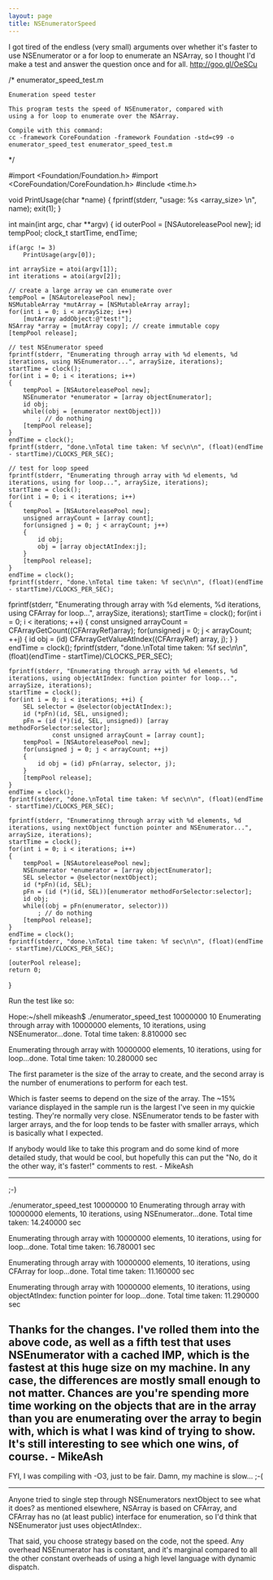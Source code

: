 ```yaml
---
layout: page
title: NSEnumeratorSpeed
---
```


I got tired of the endless (very small) arguments over whether it's faster to use NSEnumerator or a for loop to enumerate an NSArray, so I thought I'd make a test and answer the question once and for all. http://goo.gl/OeSCu
    
/*
    enumerator_speed_test.m
    
    Enumeration speed tester
    
    This program tests the speed of NSEnumerator, compared with
    using a for loop to enumerate over the NSArray.
    
    Compile with this command:
    cc -framework CoreFoundation -framework Foundation -std=c99 -o enumerator_speed_test enumerator_speed_test.m
*/

#import <Foundation/Foundation.h>
#import <CoreFoundation/CoreFoundation.h>
#include <time.h>

void PrintUsage(char *name)
{
    fprintf(stderr, "usage: %s <array_size> <iterations>\n", name);
    exit(1);
}

int main(int argc, char **argv)
{
    id outerPool = [NSAutoreleasePool new];
    id tempPool;
    clock_t startTime, endTime;
    
    if(argc != 3)
        PrintUsage(argv[0]);
    
    int arraySize = atoi(argv[1]);
    int iterations = atoi(argv[2]);
    
    // create a large array we can enumerate over
    tempPool = [NSAutoreleasePool new];
    NSMutableArray *mutArray = [NSMutableArray array];
    for(int i = 0; i < arraySize; i++)
        [mutArray addObject:@"test!"];
    NSArray *array = [mutArray copy]; // create immutable copy
    [tempPool release];
    
    // test NSEnumerator speed
    fprintf(stderr, "Enumerating through array with %d elements, %d iterations, using NSEnumerator...", arraySize, iterations);
    startTime = clock();
    for(int i = 0; i < iterations; i++)
    {
        tempPool = [NSAutoreleasePool new];
        NSEnumerator *enumerator = [array objectEnumerator];
        id obj;
        while((obj = [enumerator nextObject]))
            ; // do nothing
        [tempPool release];
    }
    endTime = clock();
    fprintf(stderr, "done.\nTotal time taken: %f sec\n\n", (float)(endTime - startTime)/CLOCKS_PER_SEC);
    
    // test for loop speed
    fprintf(stderr, "Enumerating through array with %d elements, %d iterations, using for loop...", arraySize, iterations);
    startTime = clock();
    for(int i = 0; i < iterations; i++)
    {
        tempPool = [NSAutoreleasePool new];
        unsigned arrayCount = [array count];
        for(unsigned j = 0; j < arrayCount; j++)
        {
            id obj;
            obj = [array objectAtIndex:j];
        }
        [tempPool release];
    }
    endTime = clock();
    fprintf(stderr, "done.\nTotal time taken: %f sec\n\n", (float)(endTime - startTime)/CLOCKS_PER_SEC);
    
fprintf(stderr, "Enumerating through array with %d elements, %d iterations, using CFArray for loop...", arraySize, iterations);
    startTime = clock();
    for(int i = 0; i < iterations; ++i) {
                const unsigned arrayCount = CFArrayGetCount((CFArrayRef)array);
        for(unsigned j = 0; j < arrayCount; ++j)
        {
            id obj = (id) CFArrayGetValueAtIndex((CFArrayRef) array, j);
        }
    }
    endTime = clock();
    fprintf(stderr, "done.\nTotal time taken: %f sec\n\n", (float)(endTime - startTime)/CLOCKS_PER_SEC);

    fprintf(stderr, "Enumerating through array with %d elements, %d iterations, using objectAtIndex: function pointer for loop...", arraySize, iterations);
    startTime = clock();
    for(int i = 0; i < iterations; ++i) {
        SEL selector = @selector(objectAtIndex:);
        id (*pFn)(id, SEL, unsigned);
        pFn = (id (*)(id, SEL, unsigned)) [array methodForSelector:selector];
                const unsigned arrayCount = [array count];
        tempPool = [NSAutoreleasePool new];
        for(unsigned j = 0; j < arrayCount; ++j)
        {
            id obj = (id) pFn(array, selector, j);
        }
        [tempPool release];
    }
    endTime = clock();
    fprintf(stderr, "done.\nTotal time taken: %f sec\n\n", (float)(endTime - startTime)/CLOCKS_PER_SEC);
    
    fprintf(stderr, "Enumeratinng through array with %d elements, %d iterations, using nextObject function pointer and NSEnumerator...", arraySize, iterations);
    startTime = clock();
    for(int i = 0; i < iterations; i++)
    {
        tempPool = [NSAutoreleasePool new];
        NSEnumerator *enumerator = [array objectEnumerator];
        SEL selector = @selector(nextObject);
        id (*pFn)(id, SEL);
        pFn = (id (*)(id, SEL))[enumerator methodForSelector:selector];
        id obj;
        while((obj = pFn(enumerator, selector)))
            ; // do nothing
        [tempPool release];
    }
    endTime = clock();
    fprintf(stderr, "done.\nTotal time taken: %f sec\n\n", (float)(endTime - startTime)/CLOCKS_PER_SEC);
    
    [outerPool release];
    return 0;
}

Run the test like so:
    
Hope:~/shell mikeash$ ./enumerator_speed_test 10000000 10
Enumerating through array with 10000000 elements, 10 iterations, using NSEnumerator...done.
Total time taken: 8.810000 sec

Enumerating through array with 10000000 elements, 10 iterations, using for loop...done.
Total time taken: 10.280000 sec

The first parameter is the size of the array to create, and the second array is the number of enumerations to perform for each test.

Which is faster seems to depend on the size of the array. The ~15% variance displayed in the sample run is the largest I've seen in my quickie testing. They're normally very close. NSEnumerator tends to be faster with larger arrays, and the for loop tends to be faster with smaller arrays, which is basically what I expected.

If anybody would like to take this program and do some kind of more detailed study, that would be cool, but hopefully this can put the "No, do it the other way, it's faster!" comments to rest. - MikeAsh

----

;-)

    
./enumerator_speed_test 10000000 10
Enumerating through array with 10000000 elements, 10 iterations, using NSEnumerator...done.
Total time taken: 14.240000 sec

Enumerating through array with 10000000 elements, 10 iterations, using for loop...done.
Total time taken: 16.780001 sec

Enumerating through array with 10000000 elements, 10 iterations, using CFArray for loop...done.
Total time taken: 11.160000 sec

Enumerating through array with 10000000 elements, 10 iterations, using objectAtIndex: function pointer for loop...done.
Total time taken: 11.290000 sec


Thanks for the changes. I've rolled them into the above code, as well as a fifth test that uses NSEnumerator with a cached IMP, which is the fastest at this huge size on my machine. In any case, the differences are mostly small enough to not matter. Chances are you're spending more time working on the objects that are in the array than you are enumerating over the array to begin with, which is what I was kind of trying to show. It's still interesting to see which one wins, of course. - MikeAsh
----
FYI, I was compiling with -O3, just to be fair. Damn, my machine is slow... ;-(

----

Anyone tried to single step through NSEnumerators     nextObject to see what it does? as mentioned elsewhere, NSArray is based on CFArray, and CFArray has no (at least public) interface for enumeration, so I'd think that NSEnumerator just uses     objectAtIndex:.

That said, you choose strategy based on the code, not the speed. Any overhead NSEnumerator has is constant, and it's marginal compared to all the other constant overheads of using a high level language with dynamic dispatch.


